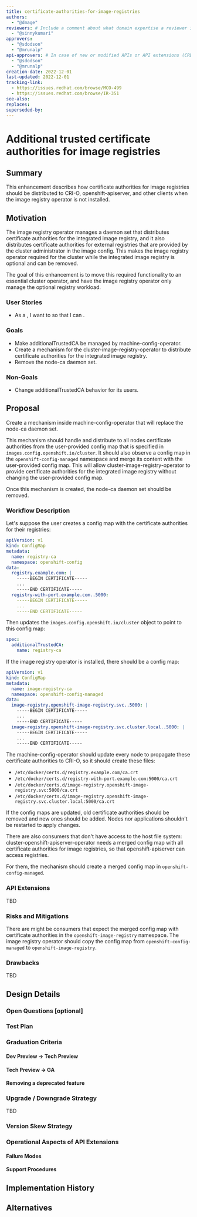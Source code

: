 ```yaml
---
title: certificate-authorities-for-image-registries
authors:
  - "@dmage"
reviewers: # Include a comment about what domain expertise a reviewer is expected to bring and what area of the enhancement you expect them to focus on. For example: - "@networkguru, for networking aspects, please look at IP bootstrapping aspect"
  - "@sinnykumari"
approvers:
  - "@sdodson"
  - "@mrunalp"
api-approvers: # In case of new or modified APIs or API extensions (CRDs, aggregated apiservers, webhooks, finalizers). If there is no API change, use "None"
  - "@sdodson"
  - "@mrunalp"
creation-date: 2022-12-01
last-updated: 2022-12-01
tracking-link:
  - https://issues.redhat.com/browse/MCO-499
  - https://issues.redhat.com/browse/IR-351
see-also:
replaces:
superseded-by:
---
```


# Additional trusted certificate authorities for image registries

## Summary

This enhancement describes how certificate authorities for image registries
should be distributed to CRI-O, openshift-apiserver, and other clients when the
image registry operator is not installed.

## Motivation

The image registry operator manages a daemon set that distributes certificate
authorities for the integrated image registry, and it also distributes
certificate authorities for external registries that are provided by the
cluster administrator in the image config. This makes the image registry
operator required for the cluster while the integrated image registry is
optional and can be removed.

The goal of this enhancement is to move this required functionality to an
essential cluster operator, and have the image registry operator only manage
the optional registry workload.

### User Stories

* As a <role>, I want to <take some action> so that I can <accomplish a
goal>.

### Goals

* Make additionalTrustedCA be managed by machine-config-operator.
* Create a mechanism for the cluster-image-registry-operator to distribute
  certificate authorities for the integrated image registry.
* Remove the node-ca daemon set.

### Non-Goals

* Change additionalTrustedCA behavior for its users.

## Proposal

Create a mechanism inside machine-config-operator that will replace the
node-ca daemon set.

This mechanism should handle and distribute to all nodes certificate
authorities from the user-provided config map that is specified in
`images.config.openshift.io/cluster`. It should also observe a config map in
the `openshift-config-managed` namespace and merge its content with the
user-provided config map. This will allow cluster-image-registry-operator to
provide certificate authorities for the integrated image registry without
changing the user-provided config map.

Once this mechanism is created, the node-ca daemon set should be removed.

### Workflow Description

Let's suppose the user creates a config map with the certificate authorities
for their registries:

```yaml
apiVersion: v1
kind: ConfigMap
metadata:
  name: registry-ca
  namespace: openshift-config
data:
  registry.example.com: |
    -----BEGIN CERTIFICATE-----
    ...
    -----END CERTIFICATE-----
  registry-with-port.example.com..5000:
    -----BEGIN CERTIFICATE-----
    ...
    -----END CERTIFICATE-----
```

Then updates the `images.config.openshift.io/cluster` object to point to this
config map:

```yaml
spec:
  additionalTrustedCA:
    name: registry-ca
```

If the image registry operator is installed, there should be a config map:

```yaml
apiVersion: v1
kind: ConfigMap
metadata:
  name: image-registry-ca
  namespace: openshift-config-managed
data:
  image-registry.openshift-image-registry.svc..5000: |
    -----BEGIN CERTIFICATE-----
    ...
    -----END CERTIFICATE-----
  image-registry.openshift-image-registry.svc.cluster.local..5000: |
    -----BEGIN CERTIFICATE-----
    ...
    -----END CERTIFICATE-----
```

The machine-config-operator should update every node to propagate these
certificate authorities to CRI-O, so it should create these files:

* `/etc/docker/certs.d/registry.example.com/ca.crt`
* `/etc/docker/certs.d/registry-with-port.example.com:5000/ca.crt`
* `/etc/docker/certs.d/image-registry.openshift-image-registry.svc:5000/ca.crt`
* `/etc/docker/certs.d/image-registry.openshift-image-registry.svc.cluster.local:5000/ca.crt`

If the config maps are updated, old certificate authorities should be removed
and new ones should be added. Nodes nor applications shouldn't be restarted to
apply changes.

There are also consumers that don't have access to the host file system:
cluster-openshift-apiserver-operator needs a merged config map with all
certificate authorities for image registries, so that openshift-apiserver can
access registries.

For them, the mechanism should create a merged config map in
`openshift-config-managed`.

### API Extensions

TBD

### Risks and Mitigations

There are might be consumers that expect the merged config map with certificate
authorities in the `openshift-image-registry` namespace. The image registry
operator should copy the config map from `openshift-config-managed` to
`openshift-image-registry`.

### Drawbacks

TBD

## Design Details

### Open Questions [optional]

### Test Plan

### Graduation Criteria

#### Dev Preview -> Tech Preview

#### Tech Preview -> GA

#### Removing a deprecated feature

### Upgrade / Downgrade Strategy

TBD

### Version Skew Strategy

### Operational Aspects of API Extensions

#### Failure Modes

#### Support Procedures

## Implementation History

## Alternatives
